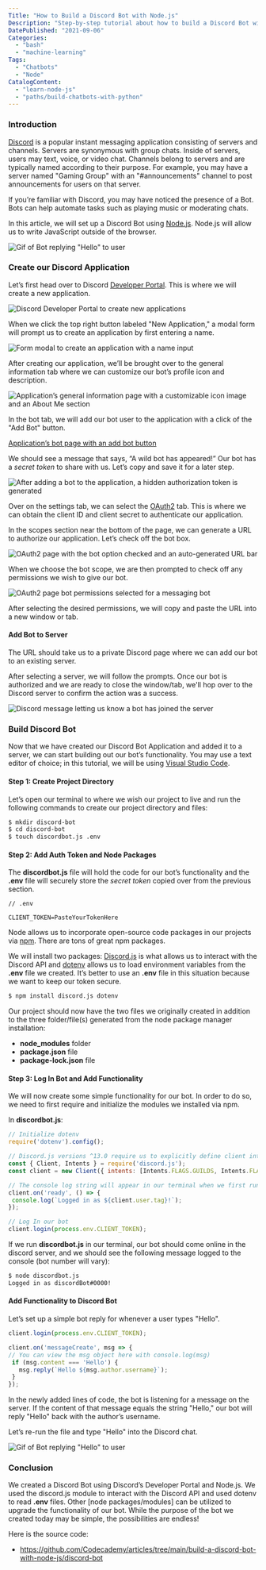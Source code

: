 ```yaml
---
Title: "How to Build a Discord Bot with Node.js"
Description: "Step-by-step tutorial about how to build a Discord Bot with Node.js."
DatePublished: "2021-09-06"
Categories:
  - "bash"
  - "machine-learning"
Tags:
  - "Chatbots"
  - "Node"
CatalogContent:
  - "learn-node-js"
  - "paths/build-chatbots-with-python"
---
```


### Introduction

[Discord](https://discord.com/) is a popular instant messaging application consisting of servers and channels. Servers are synonymous with group chats. Inside of servers, users may text, voice, or video chat. Channels belong to servers and are typically named according to their purpose. For example, you may have a server named "Gaming Group" with an "#announcements" channel to post announcements for users on that server.

If you’re familiar with Discord, you may have noticed the presence of a Bot. Bots can help automate tasks such as playing music or moderating chats. 

In this article, we will set up a Discord Bot using [Node.js](https://nodejs.org/en/). Node.js will allow us to write JavaScript outside of the browser.

![Gif of Bot replying "Hello" to user](https://github.com/Codecademy/articles/blob/main/build-a-discord-bot-with-node-js/discord_bot_reply.gif?raw=true)

### Create our Discord Application

Let’s first head over to Discord [Developer Portal](https://discord.com/developers/applications). This is where we will create a new application.

![Discord Developer Portal to create new applications](https://github.com/Codecademy/articles/blob/main/build-a-discord-bot-with-node-js/discord_developer_portal.jpg?raw=true)

When we click the top right button labeled "New Application," a modal form will prompt us to create an application by first entering a name.
  
![Form modal to create an application with a name input](https://github.com/Codecademy/articles/blob/main/build-a-discord-bot-with-node-js/create_discord_app_modal.png?raw=true)

After creating our application, we’ll be brought over to the general information tab where we can customize our bot’s profile icon and description.

![Application’s general information page with a customizable icon image and an About Me section](https://github.com/Codecademy/articles/blob/main/build-a-discord-bot-with-node-js/general_info_bot.png?raw=true)

In the bot tab, we will add our bot user to the application with a click of the "Add Bot" button.  

[Application’s bot page with an add bot button](https://github.com/Codecademy/articles/blob/main/build-a-discord-bot-with-node-js/discord_dev_bot.png?raw=true)

We should see a message that says, “A wild bot has appeared!”
Our bot has a _secret token_ to share with us. Let’s copy and save it for a later step.
 
![After adding a bot to the application, a hidden authorization token is generated](https://github.com/Codecademy/articles/blob/main/build-a-discord-bot-with-node-js/a_wild_bot.png?raw=true)

Over on the settings tab, we can select the [OAuth2](https://discord.com/developers/docs/topics/oauth2) tab. This is where we can obtain the client ID and client secret to authenticate our application. 

In the scopes section near the bottom of the page, we can generate a URL to authorize our application. Let’s check off the bot box.

![OAuth2 page with the bot option checked and an auto-generated URL bar](https://github.com/Codecademy/articles/blob/main/build-a-discord-bot-with-node-js/oauth2_scopes.png?raw=true)

When we choose the bot scope, we are then prompted to check off any permissions we wish to give our bot.

![OAuth2 page bot permissions selected for a messaging bot](https://github.com/Codecademy/articles/blob/main/build-a-discord-bot-with-node-js/oauth2_bot_permissions.png?raw=true)

After selecting the desired permissions, we will copy and paste the URL into a new window or tab.

#### Add Bot to Server

The URL should take us to a private Discord page where we can add our bot to an existing server. 

After selecting a server, we will follow the prompts. Once our bot is authorized and we are ready to close the window/tab, we'll hop over to the Discord server to confirm the action was a success.

![Discord message letting us know a bot has joined the server](https://github.com/Codecademy/articles/blob/main/build-a-discord-bot-with-node-js/bot_hops_into_server.png?raw=true)

### Build Discord Bot

Now that we have created our Discord Bot Application and added it to a server, we can start building out our bot’s functionality. You may use a text editor of choice; in this tutorial, we will be using [Visual Studio Code](https://code.visualstudio.com/).

#### Step 1: Create Project Directory

Let’s open our terminal to where we wish our project to live and run the following commands to create our project directory and files:

```bash
$ mkdir discord-bot
$ cd discord-bot
$ touch discordbot.js .env
```

#### Step 2: Add Auth Token and Node Packages

The **discordbot.js** file will hold the code for our bot’s functionality and the **.env** file will securely store the _secret token_ copied over from the previous section.

```
// .env

CLIENT_TOKEN=PasteYourTokenHere
```

Node allows us to incorporate open-source code packages in our projects via [npm](https://www.codecademy.com/resources/docs/javascript/npm). There are tons of great npm packages.

We will install two packages: [Discord.js](https://www.npmjs.com/package/discord.js) is what allows us to interact with the Discord API and [dotenv](https://www.npmjs.com/package/dotenv) allows us to load environment variables from the **.env** file we created. It’s better to use an **.env** file in this situation because we want to keep our token secure.

```bash
$ npm install discord.js dotenv
```

Our project should now have the two files we originally created in addition to the three folder/file(s) generated from the node package manager installation:

- **node_modules** folder
- **package.json** file
- **package-lock.json** file

#### Step 3: Log In Bot and Add Functionality

We will now create some simple functionality for our bot. In order to do so, we need to first require and initialize the modules we installed via npm.

In **discordbot.js**:

```js
// Initialize dotenv
require('dotenv').config();

// Discord.js versions ^13.0 require us to explicitly define client intents
const { Client, Intents } = require('discord.js');
const client = new Client({ intents: [Intents.FLAGS.GUILDS, Intents.FLAGS.GUILD_MESSAGES] });

// The console log string will appear in our terminal when we first run this file
client.on('ready', () => {
 console.log(`Logged in as ${client.user.tag}!`);
});

// Log In our bot
client.login(process.env.CLIENT_TOKEN);
```

If we run **discordbot.js** in our terminal, our bot should come online in the discord server, and we should see the following message logged to the console (bot number will vary):

```bash
$ node discordbot.js
Logged in as discordBot#0000!
```

#### Add Functionality to Discord Bot

Let’s set up a simple bot reply for whenever a user types "Hello". 

```js
client.login(process.env.CLIENT_TOKEN);

client.on('messageCreate', msg => {
// You can view the msg object here with console.log(msg)
 if (msg.content === 'Hello') {
   msg.reply(`Hello ${msg.author.username}`);
 }
});
```

In the newly added lines of code, the bot is listening for a message on the server. If the content of that message equals the string "Hello," our bot will reply "Hello" back with the author’s username.

Let’s re-run the file and type "Hello" into the Discord chat.

![Gif of Bot replying "Hello" to user](https://github.com/Codecademy/articles/blob/main/build-a-discord-bot-with-node-js/discord_bot_reply.gif?raw=true)

### Conclusion

We created a Discord Bot using Discord’s Developer Portal and Node.js. We used the discord.js module to interact with the Discord API and used dotenv to read **.env** files. Other [node packages/modules] can be utilized to upgrade the functionality of our bot. While the purpose of the bot we created today may be simple, the possibilities are endless! 

Here is the source code:

* https://github.com/Codecademy/articles/tree/main/build-a-discord-bot-with-node-js/discord-bot
